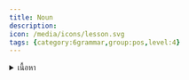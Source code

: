 ```yaml
---
title: Noun
description: 
icon: /media/icons/lesson.svg
tags: {category:6grammar,group:pos,level:4}
---
```


<details>
<summary>เนื้อหา</summary>

<details>

<summary>แบบฝึกหัด</summary>

<details>